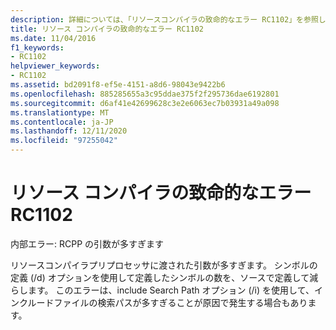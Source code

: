 ```yaml
---
description: 詳細については、「リソースコンパイラの致命的なエラー RC1102」を参照してください。
title: リソース コンパイラの致命的なエラー RC1102
ms.date: 11/04/2016
f1_keywords:
- RC1102
helpviewer_keywords:
- RC1102
ms.assetid: bd2091f8-ef5e-4151-a8d6-98043e9422b6
ms.openlocfilehash: 885285655a3c95ddae375f2f295736dae6192801
ms.sourcegitcommit: d6af41e42699628c3e2e6063ec7b03931a49a098
ms.translationtype: MT
ms.contentlocale: ja-JP
ms.lasthandoff: 12/11/2020
ms.locfileid: "97255042"
---
```

# <a name="resource-compiler-fatal-error-rc1102"></a>リソース コンパイラの致命的なエラー RC1102

内部エラー: RCPP の引数が多すぎます

リソースコンパイラプリプロセッサに渡された引数が多すぎます。 シンボルの定義 (/d) オプションを使用して定義したシンボルの数を、ソースで定義して減らします。 このエラーは、include Search Path オプション (/i) を使用して、インクルードファイルの検索パスが多すぎることが原因で発生する場合もあります。
